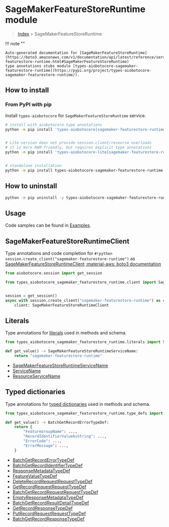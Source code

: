 # SageMakerFeatureStoreRuntime module

> [Index](../README.md) > SageMakerFeatureStoreRuntime


!!! note ""

    Auto-generated documentation for [SageMakerFeatureStoreRuntime](https://boto3.amazonaws.com/v1/documentation/api/latest/reference/services/sagemaker-featurestore-runtime.html#SageMakerFeatureStoreRuntime)
    type annotations stubs module [types-aiobotocore-sagemaker-featurestore-runtime](https://pypi.org/project/types-aiobotocore-sagemaker-featurestore-runtime/).

## How to install



### From PyPI with pip

Install `types-aiobotocore` for `SageMakerFeatureStoreRuntime` service.

```bash
# install with aiobotocore type annotations
python -m pip install 'types-aiobotocore[sagemaker-featurestore-runtime]'


# Lite version does not provide session.client/resource overloads
# it is more RAM-friendly, but requires explicit type annotations
python -m pip install 'types-aiobotocore-lite[sagemaker-featurestore-runtime]'


# standalone installation
python -m pip install types-aiobotocore-sagemaker-featurestore-runtime
```



## How to uninstall

```bash
python -m pip uninstall -y types-aiobotocore-sagemaker-featurestore-runtime
```

## Usage

Code samples can be found in [Examples](./usage.md).

## SageMakerFeatureStoreRuntimeClient

Type annotations and code completion for  `#!python session.create_client("sagemaker-featurestore-runtime")` as [SageMakerFeatureStoreRuntimeClient](./client.md)
[:material-aws: boto3 documentation](https://boto3.amazonaws.com/v1/documentation/api/latest/reference/services/sagemaker-featurestore-runtime.html#SageMakerFeatureStoreRuntime.Client)

```python title="Usage example"
from aiobotocore.session import get_session

from types_aiobotocore_sagemaker_featurestore_runtime.client import SageMakerFeatureStoreRuntimeClient


session = get_session()
async with session.create_client("sagemaker-featurestore-runtime") as client:
    client: SageMakerFeatureStoreRuntimeClient
```








## Literals

Type annotations for [literals](./literals.md) used in methods and schema.

```python title="Usage example"
from types_aiobotocore_sagemaker_featurestore_runtime.literals import SageMakerFeatureStoreRuntimeServiceName

def get_value() -> SageMakerFeatureStoreRuntimeServiceName:
    return "sagemaker-featurestore-runtime"
```

- [SageMakerFeatureStoreRuntimeServiceName](./literals.md#sagemakerfeaturestoreruntimeservicename)
- [ServiceName](./literals.md#servicename)
- [ResourceServiceName](./literals.md#resourceservicename)




## Typed dictionaries

Type annotations for [typed dictionaries](./type_defs.md) used in methods and schema.

```python title="Usage example"
from types_aiobotocore_sagemaker_featurestore_runtime.type_defs import BatchGetRecordErrorTypeDef

def get_value() -> BatchGetRecordErrorTypeDef:
    return {
        "FeatureGroupName": ...,
        "RecordIdentifierValueAsString": ...,
        "ErrorCode": ...,
        "ErrorMessage": ...,
    }
```

- [BatchGetRecordErrorTypeDef](./type_defs.md#batchgetrecorderrortypedef)
- [BatchGetRecordIdentifierTypeDef](./type_defs.md#batchgetrecordidentifiertypedef)
- [ResponseMetadataTypeDef](./type_defs.md#responsemetadatatypedef)
- [FeatureValueTypeDef](./type_defs.md#featurevaluetypedef)
- [DeleteRecordRequestRequestTypeDef](./type_defs.md#deleterecordrequestrequesttypedef)
- [GetRecordRequestRequestTypeDef](./type_defs.md#getrecordrequestrequesttypedef)
- [BatchGetRecordRequestRequestTypeDef](./type_defs.md#batchgetrecordrequestrequesttypedef)
- [EmptyResponseMetadataTypeDef](./type_defs.md#emptyresponsemetadatatypedef)
- [BatchGetRecordResultDetailTypeDef](./type_defs.md#batchgetrecordresultdetailtypedef)
- [GetRecordResponseTypeDef](./type_defs.md#getrecordresponsetypedef)
- [PutRecordRequestRequestTypeDef](./type_defs.md#putrecordrequestrequesttypedef)
- [BatchGetRecordResponseTypeDef](./type_defs.md#batchgetrecordresponsetypedef)

